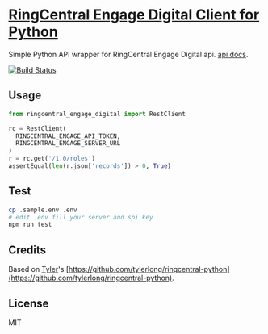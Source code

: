 # [RingCentral Engage Digital Client for Python](https://github.com/ringcentral/engage-digital-client-python)

Simple Python API wrapper for RingCentral Engage Digital api. [api docs](https://engage-api-docs.readthedocs.io/).

[![Build Status](https://travis-ci.org/ringcentral/engage-digital-client-python.svg?branch=release)](https://travis-ci.org/zxdong262/ringcentral-engage-client-python)

## Usage

```python
from ringcentral_engage_digital import RestClient

rc = RestClient(
  RINGCENTRAL_ENGAGE_API_TOKEN,
  RINGCENTRAL_ENGAGE_SERVER_URL
)
r = rc.get('/1.0/roles')
assertEqual(len(r.json['records']) > 0, True)
```

## Test

```bash
cp .sample.env .env
# edit .env fill your server and spi key
npm run test
```

## Credits

Based on [Tyler](https://github.com/tylerlong)'s [https://github.com/tylerlong/ringcentral-python](https://github.com/tylerlong/ringcentral-python).

## License

MIT
